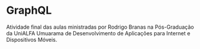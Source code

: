 # GraphQL

Atividade final das aulas ministradas por Rodrigo Branas na Pós-Graduação da UniALFA Umuarama de Desenvolvimento de Aplicações para Internet e Dispositivos Móveis.